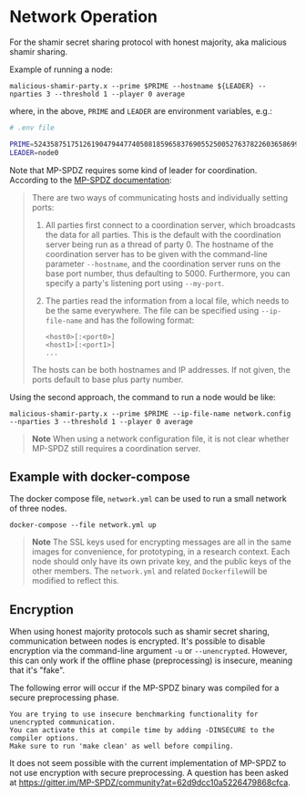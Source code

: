 # Network Operation
For the shamir secret sharing protocol with honest majority, aka malicious shamir sharing.

Example of running a node:

```shell
malicious-shamir-party.x --prime $PRIME --hostname ${LEADER} --nparties 3 --threshold 1 --player 0 average
```

where, in the above, `PRIME` and `LEADER` are environment variables, e.g.:

```bash
# .env file

PRIME=52435875175126190479447740508185965837690552500527637822603658699938581184513
LEADER=node0
```

Note that MP-SPDZ requires some kind of leader for coordination. According to the [MP-SPDZ documentation][mp-spdz docs]:

> There are two ways of communicating hosts and individually setting ports:
>
> 1. All parties first connect to a coordination server, which broadcasts the data for all parties. This is the default with the coordination server being run as a thread of party 0. The hostname of the coordination server has to be given with the command-line parameter `--hostname`, and the coordination server runs on the base port number, thus defaulting to 5000. Furthermore, you can specify a party's listening port using `--my-port`.
>
> 2. The parties read the information from a local file, which needs to be the same everywhere. The file can be specified using `--ip-file-name` and has the following format:
>
>     ```
>     <host0>[:<port0>]
>     <host1>[:<port1>]
>     ...
>     ```
>
> The hosts can be both hostnames and IP addresses. If not given, the ports default to base plus party number.

Using the second approach, the command to run a node would be like:


```shell
malicious-shamir-party.x --prime $PRIME --ip-file-name network.config --nparties 3 --threshold 1 --player 0 average
```

> **Note**
> When using a network configuration file, it is not clear whether MP-SPDZ still requires a coordination server.


## Example with docker-compose
The docker compose file, `network.yml` can be used to run a small network of three nodes.

```shell
docker-compose --file network.yml up
```

> **Note**
The SSL keys used for encrypting messages are all in the same images for convenience, for prototyping, in a research context. Each node should only have its own private key, and the public keys of the other members. The `network.yml` and related `Dockerfile`will be modified to reflect this.


## Encryption
When using honest majority protocols such as shamir secret sharing, communication between nodes is encrypted. It's possible to disable encryption via the command-line argument `-u` or `--unencrypted`. However, this can only work if the offline phase (preprocessing) is insecure, meaning that it's "fake".

The following error will occur if the MP-SPDZ binary was compiled for a secure preprocessing phase.

```shell
You are trying to use insecure benchmarking functionality for unencrypted communication.
You can activate this at compile time by adding -DINSECURE to the compiler options.
Make sure to run 'make clean' as well before compiling.
```

It does not seem possible with the current implementation of MP-SPDZ to not use encryption with secure preprocessing. A question has been asked at https://gitter.im/MP-SPDZ/community?at=62d9dcc10a5226479868cfca.



[mp-spdz docs]: https://mp-spdz.readthedocs.io/en/latest/networking.html 
